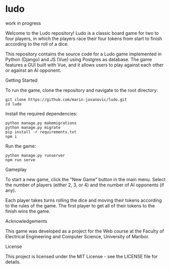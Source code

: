# ludo

work in progress


Welcome to the Ludo repository! Ludo is a classic board game for two to four players, in which the players race their four tokens from start to finish according to the roll of a dice.

This repository contains the source code for a Ludo game implemented in Python (Django) and JS (Vue) using Postgres as database. 
The game features a GUI built with Vue, and it allows users to play against each other or against an AI opponent.

Getting Started

To run the game, clone the repository and navigate to the root directory:

    git clone https://github.com/marin-jovanovic/ludo.git
    cd ludo

Install the required dependencies:

    python manage.py makemigrations
    python manage.py migrate
    pip install -r requirements.txt
    npm i 

Run the game:

    python manage.py runserver
    npm run serve

Gameplay

To start a new game, click the "New Game" button in the main menu. Select the number of players (either 2, 3, or 4) and the number of AI opponents (if any).

Each player takes turns rolling the dice and moving their tokens according to the rules of the game. The first player to get all of their tokens to the finish wins the game.

Acknowledgements

This game was developed as a project for the Web course at the Faculty of Electrical Engineering and Computer Science, University of Maribor.

License


This project is licensed under the MIT License - see the LICENSE file for details.
